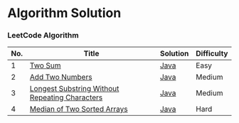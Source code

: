 Algorithm Solution
===

### LeetCode Algorithm

| No. | Title | Solution | Difficulty |
|---| ----- | -------- | ---------- |
|1|[Two Sum](https://leetcode-cn.com/problems/two-sum/)| [Java](./src/main/java/leetcode/TwoSum.java)|Easy|
|2|[Add Two Numbers](https://leetcode-cn.com/problems/add-two-numbers/)| [Java](./src/main/java/leetcode/AddTwoNumbers.java)|Medium|
|3|[Longest Substring Without Repeating Characters](https://leetcode-cn.com/problems/longest-substring-without-repeating-characters/)| [Java](./src/main/java/leetcode/LongestSubstringWithoutRepeatingCharacters.java)|Medium|
|4|[Median of Two Sorted Arrays](https://leetcode-cn.com/problems/median-of-two-sorted-arrays/)| [Java](./src/main/java/leetcode/MedianOfTwoSortedArrays.java)|Hard|
